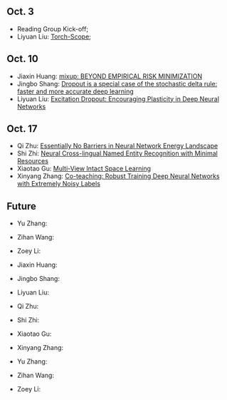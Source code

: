 Oct. 3
-------

- Reading Group Kick-off;
- Liyuan Liu: [Torch-Scope](https://github.com/LiyuanLucasLiu/Torch-Scope); 

Oct. 10
-------

- Jiaxin Huang: [mixup: BEYOND EMPIRICAL RISK MINIMIZATION](https://arxiv.org/pdf/1710.09412.pdf)
- Jingbo Shang: [Dropout is a special case of the stochastic delta rule: faster and more accurate deep learning](https://arxiv.org/pdf/1808.03578.pdf)
- Liyuan Liu: [Excitation Dropout: Encouraging Plasticity in Deep Neural Networks](https://openreview.net/pdf?id=H1xQSjCqFQ)

Oct. 17
-------

- Qi Zhu: [Essentially No Barriers in Neural Network Energy Landscape](https://arxiv.org/pdf/1803.00885.pdf)
- Shi Zhi: [Neural Cross-lingual Named Entity Recognition with Minimal Resources](https://arxiv.org/pdf/1808.09861.pdf)
- Xiaotao Gu: [Multi-View Intact Space Learning](https://ieeexplore.ieee.org/stamp/stamp.jsp?tp=&arnumber=7072521)
- Xinyang Zhang: [Co-teaching: Robust Training Deep Neural Networks with Extremely Noisy Labels](https://arxiv.org/abs/1804.06872)

Future
-------
- Yu Zhang:
- Zihan Wang:
- Zoey Li:

- Jiaxin Huang:
- Jingbo Shang:
- Liyuan Liu:
- Qi Zhu:
- Shi Zhi:
- Xiaotao Gu:
- Xinyang Zhang:
- Yu Zhang:
- Zihan Wang:
- Zoey Li:
